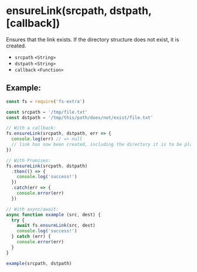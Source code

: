 # ensureLink(srcpath, dstpath, [callback])

Ensures that the link exists. If the directory structure does not exist, it is created.

- `srcpath` `<String>`
- `dstpath` `<String>`
- `callback` `<Function>`

## Example:

```js
const fs = require('fs-extra')

const srcpath = '/tmp/file.txt'
const dstpath = '/tmp/this/path/does/not/exist/file.txt'

// With a callback:
fs.ensureLink(srcpath, dstpath, err => {
  console.log(err) // => null
  // link has now been created, including the directory it is to be placed in
})

// With Promises:
fs.ensureLink(srcpath, dstpath)
  .then(() => {
    console.log('success!')
  })
  .catch(err => {
    console.error(err)
  })

// With async/await:
async function example (src, dest) {
  try {
    await fs.ensureLink(src, dest)
    console.log('success!')
  } catch (err) {
    console.error(err)
  }
}

example(srcpath, dstpath)
```
